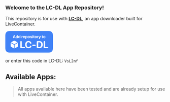 ### Welcome to the LC-DL App Repository!  
This repository is for use with [**LC-DL**](https://lc-dl.github.io), an app downloader built for LiveContainer.

[<img src="repo.png" width="150">](https://tinyurl.com/bpu5ubk8)

or enter this code in LC-DL: `VsL2nf`


## Available Apps:
> All apps available here have been tested and are already setup for use with LiveContainer.
